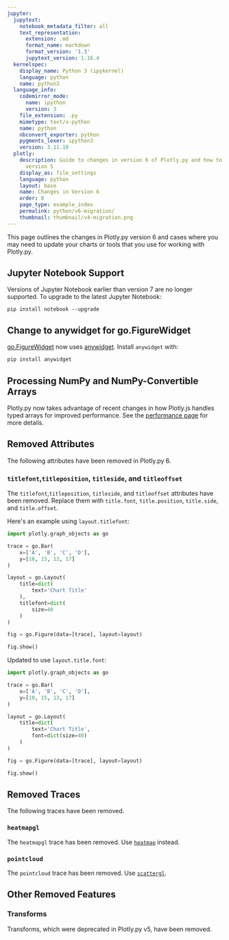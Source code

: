 ```yaml
---
jupyter:
  jupytext:
    notebook_metadata_filter: all
    text_representation:
      extension: .md
      format_name: markdown
      format_version: '1.3'
      jupytext_version: 1.16.4
  kernelspec:
    display_name: Python 3 (ipykernel)
    language: python
    name: python3
  language_info:
    codemirror_mode:
      name: ipython
      version: 3
    file_extension: .py
    mimetype: text/x-python
    name: python
    nbconvert_exporter: python
    pygments_lexer: ipython3
    version: 3.11.10
  plotly:
    description: Guide to changes in version 6 of Plotly.py and how to migrate from
      version 5
    display_as: file_settings
    language: python
    layout: base
    name: Changes in Version 6
    order: 8
    page_type: example_index
    permalink: python/v6-migration/
    thumbnail: thumbnail/v4-migration.png
---
```


This page outlines the changes in Plotly.py version 6 and cases where you may need to update your charts or tools that you use for working with Plotly.py.

<!-- #region -->
## Jupyter Notebook Support

Versions of Jupyter Notebook earlier than version 7 are no longer supported. To upgrade to the latest Jupyter Notebook:

```
pip install notebook --upgrade
```

## Change to anywidget for go.FigureWidget

[go.FigureWidget](https://plotly.com/python/figurewidget/) now uses [anywidget](https://anywidget.dev/). Install `anywidget` with:


```python
pip install anywidget
```

## Processing NumPy and NumPy-Convertible Arrays

Plotly.py now takes advantage of recent changes in how Plotly.js handles typed arrays for improved performance. See the [performance page](python/performance/) for more details.


## Removed Attributes

The following attributes have been removed in Plotly.py 6.

### `titlefont`,`titleposition`, `titleside`, and `titleoffset`

The `titlefont`,`titleposition`, `titleside`, and `titleoffset` attributes have been removed. Replace them with `title.font`, `title.position`, `title.side`, and `title.offset`.

Here's an example using `layout.titlefont`:

```python
import plotly.graph_objects as go

trace = go.Bar(
    x=['A', 'B', 'C', 'D'],
    y=[10, 15, 13, 17]
)

layout = go.Layout(
    title=dict(
        text='Chart Title'
    ),
    titlefont=dict(
        size=40
    )
)

fig = go.Figure(data=[trace], layout=layout)

fig.show()
```

Updated to use `layout.title.font`:


```python
import plotly.graph_objects as go

trace = go.Bar(
    x=['A', 'B', 'C', 'D'],
    y=[10, 15, 13, 17]
)

layout = go.Layout(
    title=dict(
        text='Chart Title',
        font=dict(size=40)
    )
)

fig = go.Figure(data=[trace], layout=layout)

fig.show()
```

## Removed Traces

The following traces have been removed.

### `heatmapgl`

The `heatmapgl` trace has been removed. Use [`heatmap`](/python/heatmaps/) instead.


### `pointcloud`

The `pointcloud` trace has been removed. Use [`scattergl`](/python/reference/scattergl/).

<!-- #endregion -->

## Other Removed Features

### Transforms

Transforms, which were deprecated in Plotly.py v5, have been removed.
